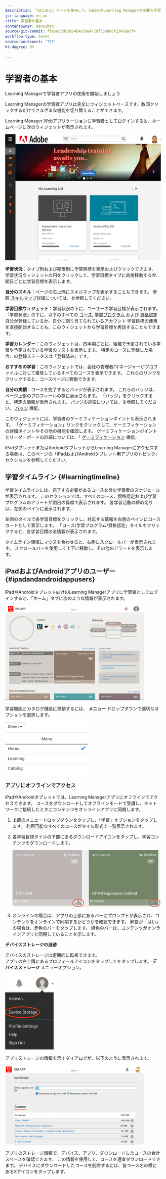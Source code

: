 ```yaml
---
description: 「はじめに」ページを使用して、AdobeのLearning Managerの主要な学習パスに移動します。
jcr-language: en_us
title: 学習者の基本
contentowner: manochan
source-git-commit: fba5e5ddc1964b485be473bf356806f234688cf4
workflow-type: tm+mt
source-wordcount: '727'
ht-degree: 0%

---
```




# 学習者の基本

Learning Managerで学習者アプリの使用を開始しましょう

Learning Managerの学習者アプリは完全にウィジェットベースです。数回クリックするだけでさまざまな機能を切り替えることができます。

Learning Manager Webアプリケーションに学習者としてログインすると、ホームページに次のウィジェットが表示されます。

![](assets/l-1.png)

**学習状況**：タイプ別および期限別に学習目標を表示およびクリックできます。 学習状況ウィジェットの円をクリックして、学習目標タイプに直接移動するか、期日ごとに学習目標を表示します。

**自分のスキル**：ページの右上隅にスキルマップを表示することもできます。 参照  [スキルマップ](skills-levels.md)詳細については、を参照してください。

**学習目標ウィジェット**：学習状況の下に、ユーザーの学習目標が表示されます。 「学習状況」の下に、以下のすべての [コース](courses.md), [学習プログラム](learning-programs.md) および [資格認定](certifications.md) 自分が登録しているか、自分に割り当てられているアカウント 学習目標の使用を直接開始することも、このウィジェットから学習目標を再訪することもできます。

**学習カレンダー**：このウィジェットは、四半期ごとに、組織で予定されている学習や予定されている学習のリストを表示します。 特定のコースに登録した場合、の登録ステータスは「登録済み」です。

**おすすめの学習**：このウィジェットでは、会社の管理者/マネージャーがプロファイルに対して推奨しているすべてのコースを表示できます。 これらのリンクをクリックすると、コースページに移動できます。

**自分の実績**：コースを完了するとバッジが表示されます。 これらのバッジは、ページ上部のプロフィールの横に表示されます。 「バッジ」をクリックすると、特定の情報が表示されます。 バッジの詳細については、を参照してください。  [バッジ](badges.md) 機能。

このウィジェットには、学習者のゲーミフィケーションポイントも表示されます。 「ゲーミフィケーション」リンクをクリックして、ゲーミフィケーションの詳細ポイントやその他の機能を確認します。 ゲーミフィケーションポイントとリーダーボードの詳細については、「  [ゲーミフィケーション](gamification.md) 機能。

iPadタブレットまたはAndroidタブレットからLearning Managerにアクセスする場合は、このページの「iPadおよびAndroidタブレット用アプリのトピック」セクションを参照してください。

## 学習タイムライン {#learningtimeline}

学習タイムラインには、完了する必要があるコースを含む学習者のスケジュールが表示されます。 このセクションでは、すべてのコース、資格認定および学習プログラムのアラートが期日の昇順で表示されます。 各学習活動の締め切りは、左側のペインに表示されます。

左側のタイルで各学習目標をクリックし、対応する情報を右側のペインにコースカードとして表示します。 「コース/学習プログラム/資格認定」タイルをクリックすると、各学習目標の全情報が表示されます。

タイムライン領域にマウスを合わせると、右側にスクロールバーが表示されます。 スクロールバーを使用して上下に移動し、その他のアラートを表示します。

## iPadおよびAndroidアプリのユーザー {#ipadandandroidappusers}

iPadやAndroidタブレット向けのLearning Managerアプリに学習者としてログインすると、「ホーム」タブに次のような情報が表示されます。

![](assets/screenshot-2015-08-07-12-24-40-e1439211134842.png)

学習機能とカタログ機能に移動するには、 **メニュー** ドロップダウンで適切なオプションを選択します。

![](assets/menu-ipad.png)

### アプリにオフラインでアクセス

iPadやAndroidタブレットでは、Learning Managerアプリにオフラインでアクセスできます。 コースをダウンロードしてオフラインモードで受講し、ネットワークに接続したときにコンテンツをオンラインアプリに同期します。

1. 上部のメニュードロップダウンをタップし、「学習」オプションをタップします。 利用可能なすべてのコースがタイル形式で一覧表示されます。
1. 各学習目標タイルの下部にあるダウンロードアイコンをタップし、学習コンテンツをダウンロードします。

   ![](assets/download-ipad.png)

1. オンラインの場合は、アプリの上部にあるバーにプロンプトが表示され、コンテンツをオンラインで同期するかどうかを確認できます。 解答が「はい」の場合は、赤色のバーをタップします。 緑色のバーは、コンテンツがオンラインアプリと同期していることを示します。

**デバイスストレージの追跡**

デバイスのストレージは定期的に監視できます。\
アプリの右上隅にあるプロフィールアイコンをタップしてをタップします。 **デバイスストレージ** メニューオプション。

![](assets/device-storage-option-ipad.png)

アプリストレージの情報を示すダイアログが、以下のように表示されます。

![](assets/device-storage-detailed-e1439211162955.png)

アプリのストレージ情報で、デバイス、アプリ、ダウンロードしたコースの合計スペースを確認できます。 この情報を使用して、コースを適宜ダウンロードできます。 デバイスにダウンロードしたコースを削除するには、各コース名の横にあるXアイコンをタップします。
